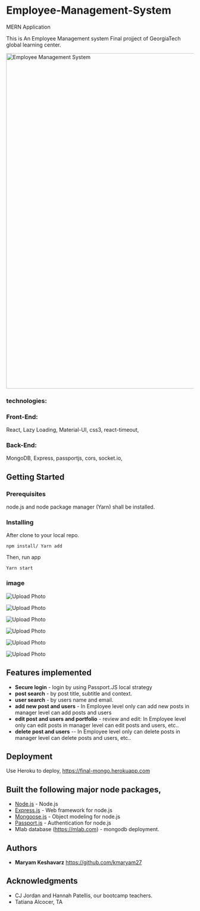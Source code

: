 # Employee-Management-System
MERN Application 

This is An Employee Management system Final projject of GeorgiaTech global learning center.

<a href="https://drive.google.com/file/d/1Uc6c7YGHHljJ2N1zx-jnh2OMxXrgnjbr/view"><img alt="Employee Management System" style="width:900px;height:auto;" src="https://drive.google.com/file/d/1Uc6c7YGHHljJ2N1zx-jnh2OMxXrgnjbr/view"/></a>

### technologies:
### Front-End: 
React, Lazy Loading, Material-UI, css3, react-timeout, 
### Back-End:
MongoDB, Express, passportjs, cors, socket.io, 

## Getting Started

### Prerequisites

node.js and node package manager (Yarn) shall be installed.

### Installing

After clone to your local repo.

```javascripts
npm install/ Yarn add
```

Then, run app 

```
Yarn start
```

### image

![Upload Photo](https://scontent.fatl1-1.fna.fbcdn.net/v/t1.0-9/51349612_2123584214424323_2504436571789328384_o.jpg?_nc_cat=102&_nc_ht=scontent.fatl1-1.fna&oh=1ae0aa3430f93dac4d7f39f9b28b12d9&oe=5CE2E312)

![Upload Photo](https://scontent.fatl1-2.fna.fbcdn.net/v/t1.0-9/51800973_2123585624424182_2712125182880776192_o.jpg?_nc_cat=106&_nc_ht=scontent.fatl1-2.fna&oh=b970fba461b88f41d150be6c18d05a6d&oe=5CE7FDF2)

![Upload Photo](https://scontent.fatl1-2.fna.fbcdn.net/v/t1.0-9/51410412_2123587684423976_8117650882801172480_o.jpg?_nc_cat=103&_nc_ht=scontent.fatl1-2.fna&oh=3e874a427b73041a78fb9a721d56dd41&oe=5CF4E8D6)


![Upload Photo](https://scontent.fatl1-2.fna.fbcdn.net/v/t1.0-9/51535766_2123589414423803_8680558432010371072_o.jpg?_nc_cat=101&_nc_ht=scontent.fatl1-2.fna&oh=ce371aa4aab64a7cbaab409cec19e761&oe=5CB434F3)


![Upload Photo](https://scontent.fatl1-2.fna.fbcdn.net/v/t1.0-9/51779257_2123590171090394_2731474603254743040_o.jpg?_nc_cat=108&_nc_ht=scontent.fatl1-2.fna&oh=3c4d3cabc7406a0b5b9bfede336e28de&oe=5CFAF9A3)


![Upload Photo](https://scontent.fatl1-1.fna.fbcdn.net/v/t1.0-9/51315362_2123591004423644_6006286337802502144_o.jpg?_nc_cat=102&_nc_ht=scontent.fatl1-1.fna&oh=17e1e59118ab86ccd23a8c66759506cc&oe=5CB71CFC)

## Features implemented

- **Secure login** - login by using Passport.JS local strategy
- **post search** - by post title, subtitle and context.
- **user search** - by users name and email.
- **add new post and users** - In Employee level only can add new posts in manager level can add posts and users
- **edit post and users and portfolio** - review and edit: In Employee level only can edit posts in manager level can edit posts and users, etc..
- **delete post and users** -- In Employee level only can delete posts in manager level can delete posts and users, etc..


## Deployment

Use Heroku to deploy, https://final-mongo.herokuapp.com


## Built the following major node packages,

- [Node.js](https://nodejs.org/) - Node.js
- [Express.js](https://expressjs.com) - Web framework for node.js
- [Mongoose.js](https://mongoosejs.com) - Object modeling for node.js
- [Passport.js](http://www.passportjs.org) - Authentication for node.js
- Mlab database (https://mlab.com) - mongodb deployment.


## Authors

- **Maryam Keshavarz** https://github.com/kmaryam27

## Acknowledgments

- CJ Jordan and Hannah Patellis, our bootcamp teachers.
- Tatiana Alcocer, TA
